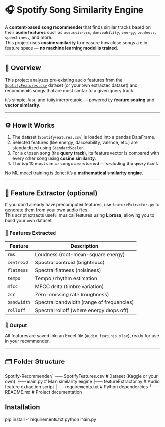 # 🎧 Spotify Song Similarity Engine

A **content-based song recommender** that finds similar tracks based on their **audio features** such as `acousticness`, `danceability`, `energy`, `loudness`, `speechiness`, and more.  
This project uses **cosine similarity** to measure how close songs are in feature space — **no machine learning model is trained**.

---

## 🧩 Overview

This project analyzes pre-existing audio features from the [`SpotifyFeatures.csv`](https://www.kaggle.com/datasets/zaheenhamidani/ultimate-spotify-tracks-db) dataset (or your own extracted dataset) and recommends songs that are most similar to a given query track.

It’s simple, fast, and fully interpretable — powered by **feature scaling** and **vector similarity**.

---

## ⚙️ How It Works

1. The dataset (`SpotifyFeatures.csv`) is loaded into a pandas DataFrame.  
2. Selected features (like energy, danceability, valence, etc.) are standardized using `StandardScaler`.  
3. For a chosen song (the **query track**), its feature vector is compared with every other song using **cosine similarity**.  
4. The top 10 most similar songs are returned — excluding the query itself.  

No ML model training is done; it’s a **mathematical similarity engine**.

---

## 🧠 Feature Extractor (optional)

If you don’t already have precomputed features, use `featureExtractor.py` to generate them from your own audio files.  
This script extracts useful musical features using **Librosa**, allowing you to build your own dataset.

### 🧾 Features Extracted
| Feature | Description |
|----------|-------------|
| `rms` | Loudness (root-mean-square energy) |
| `centroid` | Spectral centroid (brightness) |
| `flatness` | Spectral flatness (noisiness) |
| `tempo` | Tempo / rhythm estimation |
| `mfcc` | MFCC delta (timbre variation) |
| `zcr` | Zero-crossing rate (roughness) |
| `bandwidth` | Spectral bandwidth (range of frequencies) |
| `rolloff` | Spectral rolloff (where energy drops off) |

### 💽 Output
All features are saved into an Excel file (`audio_features.xlsx`), ready for use in your recommender.

---

## 🗂️ Folder Structure

Spotify-Recommender/
├── SpotifyFeatures.csv # Dataset (Kaggle or your own)
├── main.py # Main similarity engine
├── featureExtractor.py # Audio feature extraction script
├── requirements.txt # Python dependencies
└── README.md # Project documentation

## Installation
pip install -r requirements.txt
python main.py 
